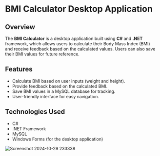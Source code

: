 # BMI Calculator Desktop Application

## Overview
The **BMI Calculator** is a desktop application built using **C#** and **.NET** framework, which allows users to calculate their Body Mass Index (BMI) and receive feedback based on the calculated values. Users can also save their BMI values for future reference.

## Features
- Calculate BMI based on user inputs (weight and height).
- Provide feedback based on the calculated BMI.
- Save BMI values in a MySQL database for tracking.
- User-friendly interface for easy navigation.

## Technologies Used
- C#
- .NET Framework
- MySQL
- Windows Forms (for the desktop application)

![Screenshot 2024-10-29 233338](https://github.com/user-attachments/assets/071d8ea7-859d-4c07-9009-284a184d4ca2)
